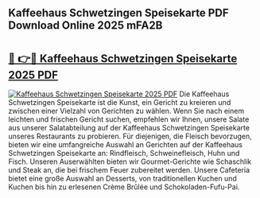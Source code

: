 ## Kaffeehaus Schwetzingen Speisekarte PDF Download Online 2025 mFA2B

# <h2><a href="http://gc83av.nevu.top/?p=Kaffeehaus+Schwetzingen+Speisekarte">🔗 👉🔴 Kaffeehaus Schwetzingen Speisekarte 2025 PDF</a></h2>

[![Kaffeehaus Schwetzingen Speisekarte 2025 PDF](https://i.imgur.com/dBaPXMq.png)](http://gc83av.nevu.top/?p=Kaffeehaus+Schwetzingen+Speisekarte)
Die Kaffeehaus Schwetzingen Speisekarte ist die Kunst, ein Gericht zu kreieren und zwischen einer Vielzahl von Gerichten zu wählen. Wenn Sie nach einem leichten und frischen Gericht suchen, empfehlen wir Ihnen, unsere Salate aus unserer Salatabteilung auf der Kaffeehaus Schwetzingen Speisekarte unseres Restaurants zu probieren. Für diejenigen, die Fleisch bevorzugen, bieten wir eine umfangreiche Auswahl an Gerichten auf der Kaffeehaus Schwetzingen Speisekarte an: Rindfleisch, Schweinefleisch, Huhn und Fisch. Unseren Auserwählten bieten wir Gourmet-Gerichte wie Schaschlik und Steak an, die bei frischem Feuer zubereitet werden. Unsere Cafeteria bietet eine große Auswahl an Desserts, von traditionellen Kuchen und Kuchen bis hin zu erlesenen Crème Brûlée und Schokoladen-Fufu-Pai.
